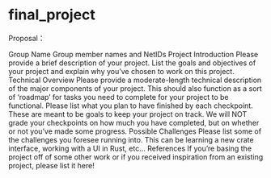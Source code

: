 # final_project

Proposal：

Group Name
Group member names and NetIDs
Project Introduction
Please provide a brief description of your project. List the goals and objectives of your project and explain why you’ve chosen to work on this project.
Technical Overview
Please provide a moderate-length technical description of the major components of your project. This should also function as a sort of ‘roadmap’ for tasks you need to complete for your project to be functional.
Please list what you plan to have finished by each checkpoint. These are meant to be goals to keep your project on track. We will NOT grade your checkpoints on how much you have completed, but on whether or not you’ve made some progress. 
Possible Challenges
Please list some of the challenges you foresee running into.
This can be learning a new crate interface, working with a UI in Rust, etc…
References
If you’re basing the project off of some other work or if you received inspiration from an existing project, please list it here!
